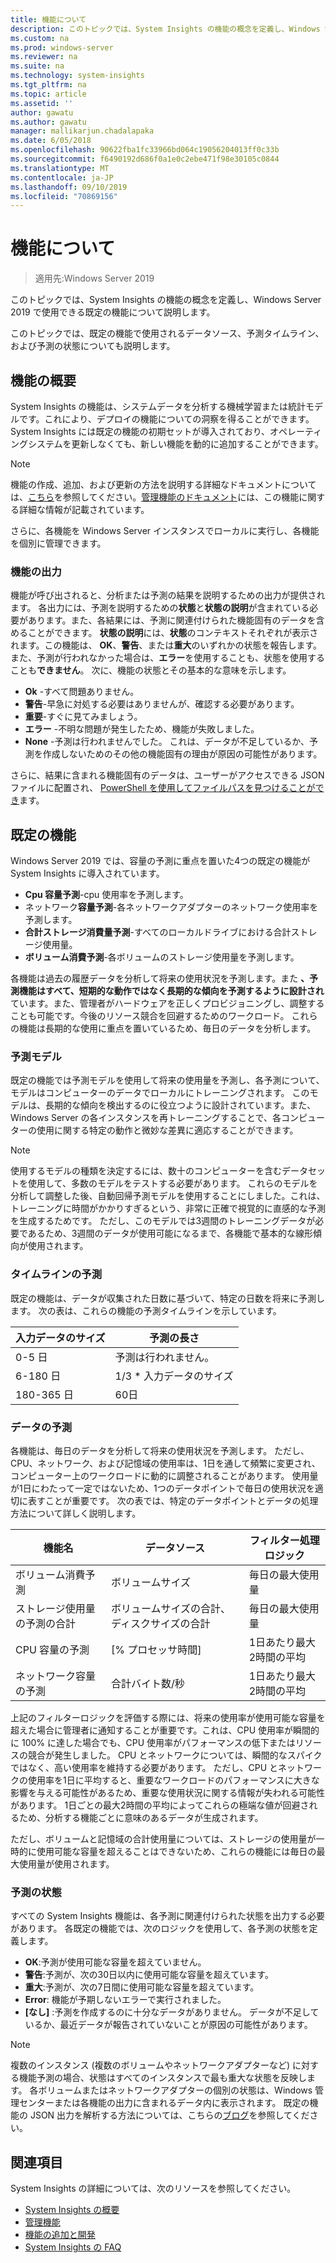```yaml
---
title: 機能について
description: このトピックでは、System Insights の機能の概念を定義し、Windows Server 2019 で使用できる既定の機能について説明します。
ms.custom: na
ms.prod: windows-server
ms.reviewer: na
ms.suite: na
ms.technology: system-insights
ms.tgt_pltfrm: na
ms.topic: article
ms.assetid: ''
author: gawatu
ms.author: gawatu
manager: mallikarjun.chadalapaka
ms.date: 6/05/2018
ms.openlocfilehash: 90622fba1fc33966bd064c19056204013ff0c33b
ms.sourcegitcommit: f6490192d686f0a1e0c2ebe471f98e30105c0844
ms.translationtype: MT
ms.contentlocale: ja-JP
ms.lasthandoff: 09/10/2019
ms.locfileid: "70869156"
---
```

# <a name="understanding-capabilities"></a>機能について

>適用先:Windows Server 2019

このトピックでは、System Insights の機能の概念を定義し、Windows Server 2019 で使用できる既定の機能について説明します。 

このトピックでは、既定の機能で使用されるデータソース、予測タイムライン、および予測の状態についても説明します。 

## <a name="capability-overview"></a>機能の概要
System Insights の機能は、システムデータを分析する機械学習または統計モデルです。これにより、デプロイの機能についての洞察を得ることができます。 System Insights には既定の機能の初期セットが導入されており、オペレーティングシステムを更新しなくても、新しい機能を動的に追加することができます。 

>[!NOTE]
>機能の作成、追加、および更新の方法を説明する詳細なドキュメントについては、[こちら](adding-and-developing-capabilities.md)を参照してください。[管理機能のドキュメント](managing-capabilities.md)には、この機能に関する詳細な情報が記載されています。

さらに、各機能を Windows Server インスタンスでローカルに実行し、各機能を個別に管理できます。

### <a name="capability-outputs"></a>機能の出力
機能が呼び出されると、分析または予測の結果を説明するための出力が提供されます。 各出力には、予測を説明するための**状態**と**状態の説明**が含まれている必要があります。また、各結果には、予測に関連付けられた機能固有のデータを含めることができます。 **状態の説明**には、**状態**のコンテキストそれぞれが表示されます。この機能は、 **OK**、**警告**、または**重大**のいずれかの状態を報告します。 また、予測が行われなかった場合は、**エラー**を使用することも、状態を使用することも**できません**。 次に、機能の状態とその基本的な意味を示します。 

- **Ok** -すべて問題ありません。
- **警告**-早急に対処する必要はありませんが、確認する必要があります。 
- **重要**-すぐに見てみましょう。 
- **エラー** -不明な問題が発生したため、機能が失敗しました。 
- **None** -予測は行われませんでした。 これは、データが不足しているか、予測を作成しないためのその他の機能固有の理由が原因の可能性があります。 

さらに、結果に含まれる機能固有のデータは、ユーザーがアクセスできる JSON ファイルに配置され、 [PowerShell を使用してファイルパスを見つけることができ](https://docs.microsoft.com/windows-server/manage/system-insights/managing-capabilities#retrieving-capability-results)ます。 

## <a name="default-capabilities"></a>既定の機能
Windows Server 2019 では、容量の予測に重点を置いた4つの既定の機能が System Insights に導入されています。

- **Cpu 容量予測**-cpu 使用率を予測します。 
- ネットワーク**容量予測**-各ネットワークアダプターのネットワーク使用率を予測します。 
- **合計ストレージ消費量予測**-すべてのローカルドライブにおける合計ストレージ使用量。 
- **ボリューム消費予測**-各ボリュームのストレージ使用量を予測します。

各機能は過去の履歴データを分析して将来の使用状況を予測します。また **、予測機能はすべて、短期的な動作ではなく長期的な傾向を予測するように設計され**ています。また、管理者がハードウェアを正しくプロビジョニングし、調整することも可能です。今後のリソース競合を回避するためのワークロード。 これらの機能は長期的な使用に重点を置いているため、毎日のデータを分析します。 

### <a name="forecasting-model"></a>予測モデル
既定の機能では予測モデルを使用して将来の使用量を予測し、各予測について、モデルはコンピューターのデータでローカルにトレーニングされます。 このモデルは、長期的な傾向を検出するのに役立つように設計されています。また、Windows Server の各インスタンスを再トレーニングすることで、各コンピューターの使用に関する特定の動作と微妙な差異に適応することができます。

>[!NOTE]
>使用するモデルの種類を決定するには、数十のコンピューターを含むデータセットを使用して、多数のモデルをテストする必要があります。 これらのモデルを分析して調整した後、自動回帰予測モデルを使用することにしました。これは、トレーニングに時間がかかりすぎるという、非常に正確で視覚的に直感的な予測を生成するためです。 ただし、このモデルでは3週間のトレーニングデータが必要であるため、3週間のデータが使用可能になるまで、各機能で基本的な線形傾向が使用されます。

### <a name="forecasting-timelines"></a>タイムラインの予測
既定の機能は、データが収集された日数に基づいて、特定の日数を将来に予測します。 次の表は、これらの機能の予測タイムラインを示しています。

| 入力データのサイズ | 予測の長さ |
| --------------- | --------------- |
| 0-5 日 | 予測は行われません。 |
| 6-180 日 | 1/3 * 入力データのサイズ |
| 180-365 日 | 60日 | 

### <a name="forecasting-data"></a>データの予測
各機能は、毎日のデータを分析して将来の使用状況を予測します。 ただし、CPU、ネットワーク、および記憶域の使用率は、1日を通して頻繁に変更され、コンピューター上のワークロードに動的に調整されることがあります。 使用量が1日にわたって一定ではないため、1つのデータポイントで毎日の使用状況を適切に表すことが重要です。 次の表では、特定のデータポイントとデータの処理方法について詳しく説明します。


| 機能名 | データソース | フィルター処理ロジック |
| --------------- | -------------- | ---------------- |
 ボリューム消費予測          | ボリュームサイズ                    | 毎日の最大使用量              
 ストレージ使用量の予測の合計   | ボリュームサイズの合計、ディスクサイズの合計              | 毎日の最大使用量             
 CPU 容量の予測                | [% プロセッサ時間]  | 1日あたり最大2時間の平均   
 ネットワーク容量の予測         | 合計バイト数/秒         | 1日あたり最大2時間の平均  

上記のフィルターロジックを評価する際には、将来の使用率が使用可能な容量を超えた場合に管理者に通知することが重要です。これは、CPU 使用率が瞬間的に 100% に達した場合でも、CPU 使用率がパフォーマンスの低下またはリソースの競合が発生しました。 CPU とネットワークについては、瞬間的なスパイクではなく、高い使用率を維持する必要があります。 ただし、CPU とネットワークの使用率を1日に平均すると、重要なワークロードのパフォーマンスに大きな影響を与える可能性があるため、重要な使用状況に関する情報が失われる可能性があります。 1日ごとの最大2時間の平均によってこれらの極端な値が回避されるため、分析する機能ごとに意味のあるデータが生成されます。

ただし、ボリュームと記憶域の合計使用量については、ストレージの使用量が一時的に使用可能な容量を超えることはできないため、これらの機能には毎日の最大使用量が使用されます。 

### <a name="forecasting-statuses"></a>予測の状態
すべての System Insights 機能は、各予測に関連付けられた状態を出力する必要があります。 各既定の機能では、次のロジックを使用して、各予測の状態を定義します。
- **OK**:予測が使用可能な容量を超えていません。
- **警告**:予測が、次の30日以内に使用可能な容量を超えています。 
- **重大**:予測が、次の7日間に使用可能な容量を超えています。 
- **Error**: 機能が予期しないエラーで実行されました。 
- **[なし]** :予測を作成するのに十分なデータがありません。 データが不足しているか、最近データが報告されていないことが原因の可能性があります。

>[!NOTE]
>複数のインスタンス (複数のボリュームやネットワークアダプターなど) に対する機能予測の場合、状態はすべてのインスタンスで最も重大な状態を反映します。 各ボリュームまたはネットワークアダプターの個別の状態は、Windows 管理センターまたは各機能の出力に含まれるデータ内に表示されます。 既定の機能の JSON 出力を解析する方法については、こちらの[ブログ](https://aka.ms/systeminsights-mitigationscripts)を参照してください。 


## <a name="see-also"></a>関連項目
System Insights の詳細については、次のリソースを参照してください。

- [System Insights の概要](overview.md)
- [管理機能](managing-capabilities.md)
- [機能の追加と開発](adding-and-developing-capabilities.md)
- [System Insights の FAQ](faq.md)
